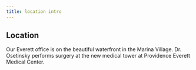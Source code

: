 ```yaml
---
title: location intro
---
```


## Location

Our Everett office is on the beautiful waterfront in the Marina Village. 
Dr. Osetinsky performs surgery at the new medical tower at Providence 
Everett Medical Center.